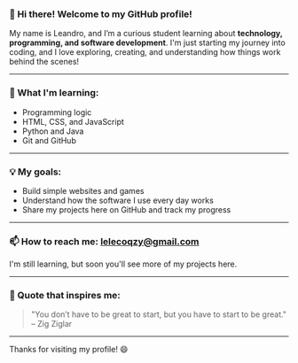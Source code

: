 ### 👋 Hi there! Welcome to my GitHub profile!

My name is Leandro, and I’m a curious student learning about **technology, programming, and software development**. I'm just starting my journey into coding, and I love exploring, creating, and understanding how things work behind the scenes!

---

### 🚀 What I'm learning:
- Programming logic
- HTML, CSS, and JavaScript
- Python and Java
- Git and GitHub

---

### 💡 My goals:
- Build simple websites and games
- Understand how the software I use every day works
- Share my projects here on GitHub and track my progress

---

### 📫 How to reach me: lelecoqzy@gmail.com
I'm still learning, but soon you'll see more of my projects here.

---

### 🧠 Quote that inspires me:
> "You don’t have to be great to start, but you have to start to be great." – Zig Ziglar

---

Thanks for visiting my profile! 😄
